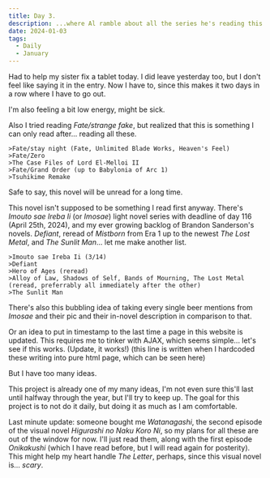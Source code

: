 ```yaml
---
title: Day 3.
description: ...where Al ramble about all the series he's reading this year.
date: 2024-01-03
tags:
  - Daily
  - January
---
```

Had to help my sister fix a tablet today. I did leave yesterday too, but I don't feel like saying it in the entry. Now I have to, since this makes it two days in a row where I have to go out.

I'm also feeling a bit low energy, might be sick.

Also I tried reading *Fate/strange fake*, but realized that this is something I can only read after... reading all these.

```
>Fate/stay night (Fate, Unlimited Blade Works, Heaven's Feel)
>Fate/Zero
>The Case Files of Lord El-Melloi II
>Fate/Grand Order (up to Babylonia of Arc 1)
>Tsuhikime Remake
```
Safe to say, this novel will be unread for a long time.

This novel isn't supposed to be something I read first anyway. There's *Imouto sae Ireba Ii* (or *Imosae*) light novel series with deadline of day 116 (April 25th, 2024), and my ever growing backlog of Brandon Sanderson's novels. *Defiant*, reread of *Mistborn* from Era 1 up to the newest *The Lost Metal*, and *The Sunlit Man*... let me make another list.

```
>Imouto sae Ireba Ii (3/14)
>Defiant
>Hero of Ages (reread)
>Alloy of Law, Shadows of Self, Bands of Mourning, The Lost Metal (reread, preferrably all immediately after the other)
>The Sunlit Man
```

There's also this bubbling idea of taking every single beer mentions from *Imosae* and their pic and their in-novel description in comparison to that.

Or an idea to put in timestamp to the last time a page in this website is updated. This requires me to tinker with AJAX, which seems simple... let's see if this works. (Update, it works!) (this line is written when I hardcoded these writing into pure html page, which can be seen here)

But I have too many ideas.

This project is already one of my many ideas, I'm not even sure this'll last until halfway through the year, but I'll try to keep up. The goal for this project is to not do it daily, but doing it as much as I am comfortable.

Last minute update: someone bought me *Watanagashi*, the second episode of the visual novel *Higurashi no Naku Koro Ni*, so my plans for all these are out of the window for now. I'll just read them, along with the first episode *Onikakushi* (which I have read before, but I will read again for posterity). This might help my heart handle *The Letter*, perhaps, since this visual novel is... *scary*.
